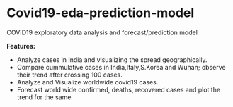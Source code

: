# Covid19-eda-prediction-model
COVID19 exploratory data analysis and forecast/prediction model 

<b>Features:</b>
* Analyze cases in India and visualizing the spread geographically.
* Compare cummulative cases in India,Italy,S.Korea and Wuhan; observe their trend after crossing 100 cases.
* Analyze and Visualize worldwide covid19 cases.
* Forecast world wide confirmed, deaths, recovered cases and plot the trend for the same.
